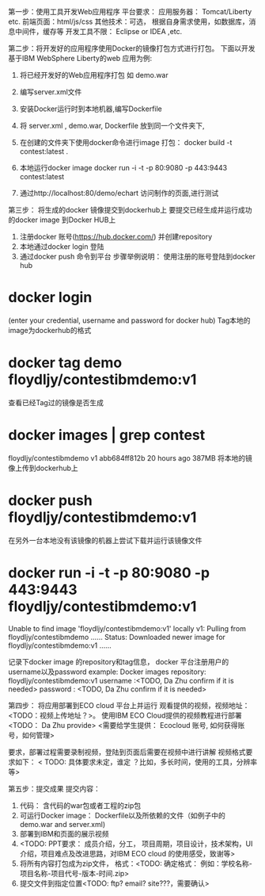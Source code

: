 第一步：使用工具开发Web应用程序
平台要求：
应用服务器： Tomcat/Liberty etc.
前端页面：html/js/css
其他技术：可选， 根据自身需求使用，如数据库，消息中间件，缓存等
开发工具不限： Eclipse or IDEA ,etc.

第二步：将开发好的应用程序使用Docker的镜像打包方式进行打包。
下面以开发基于IBM WebSphere Liberty的web 应用为例:
1. 将已经开发好的Web应用程序打包 如 demo.war

2. 编写server.xml文件

3. 安装Docker运行时到本地机器,编写Dockerfile

4. 将 server.xml , demo.war, Dockerfile 放到同一个文件夹下,

5. 在创建的文件夹下使用docker命令进行image 打包：
docker build -t contest:latest .

6. 本地运行docker image
docker run -i -t -p 80:9080 -p 443:9443 contest:latest


7. 通过http://localhost:80/demo/echart 访问制作的页面,进行测试

第三步： 将生成的docker 镜像提交到dockerhub上
 要提交已经生成并运行成功的docker image 到Docker HUB上
1. 注册docker 账号(https://hub.docker.com/)   并创建repository
2. 本地通过docker login 登陆
3. 通过docker push 命令到平台
步骤举例说明：
使用注册的账号登陆到docker hub
# docker login
(enter your credential, username and password for docker hub)
Tag本地的image为dockerhub的格式
# docker tag demo floydljy/contestibmdemo:v1
查看已经Tag过的镜像是否生成
# docker images | grep contest
floydljy/contestibmdemo                         v1                             abb684ff812b        20 hours ago        387MB
将本地的镜像上传到dockerhub上
# docker push floydljy/contestibmdemo:v1
在另外一台本地没有该镜像的机器上尝试下载并运行该镜像文件
# docker run -i -t -p 80:9080 -p 443:9443 floydljy/contestibmdemo:v1
Unable to find image 'floydljy/contestibmdemo:v1' locally
v1: Pulling from floydljy/contestibmdemo
……
Status: Downloaded newer image for floydljy/contestibmdemo:v1
……

记录下docker image 的repository和tag信息， docker 平台注册用户的username以及password
example:
Docker images repository: floydljy/contestibmdemo:v1
username :<TODO, Da Zhu confirm if it is needed>
password : <TODO, Da Zhu confirm if it is needed>

第四步：  将应用部署到ECO cloud 平台上并运行
观看提供的视频，视频地址： <TODO：视频上传地址？>。 使用IBM ECO Cloud提供的视频教程进行部署
<TODO： Da Zhu provide>
<需要给学生提供： Ecocloud 账号, 如何获得账号，如何管理>

要求，部署过程需要录制视频，登陆到页面后需要在视频中进行讲解
视频格式要求如下：
< TODO: 具体要求未定，谁定 ？比如，多长时间，使用的工具，分辨率等>

第五步：提交成果
提交内容：
1. 代码： 含代码的war包或者工程的zip包
2. 可运行Docker image： Dockerfile以及所依赖的文件（如例子中的demo.war and server.xml)
3. 部署到IBM和页面的展示视频
4. <TODO: PPT要求： 成员介绍，分工， 项目周期，项目设计，技术架构，UI介绍，项目难点及改进思路，对IBM ECO cloud 的使用感受，致谢等>
5. 将所有内容打包成为zip文件， 格式：<TODO: 确定格式： 例如：学校名称-项目名称-项目代号-版本-时间.zip>
6. 提交文件到指定位置<TODO: ftp? email? site???，需要确认>
